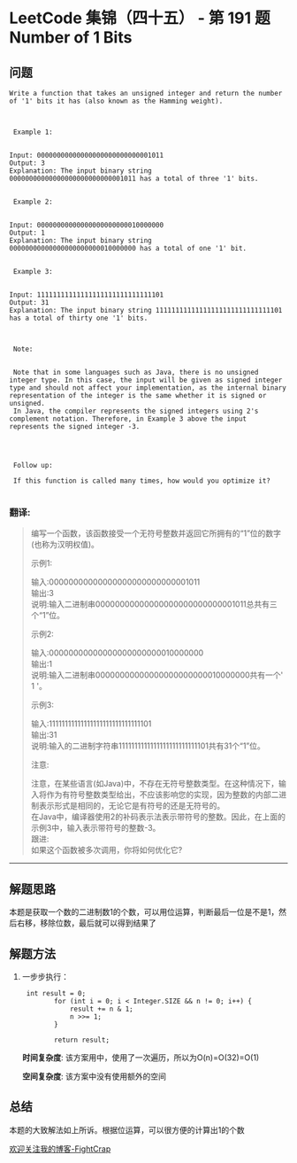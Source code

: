 # LeetCode 集锦（四十五） - 第 191 题 Number of 1 Bits

## 问题

```
Write a function that takes an unsigned integer and return the number of '1' bits it has (also known as the Hamming weight). 



 Example 1: 


Input: 00000000000000000000000000001011
Output: 3
Explanation: The input binary string 00000000000000000000000000001011 has a total of three '1' bits.


 Example 2: 


Input: 00000000000000000000000010000000
Output: 1
Explanation: The input binary string 00000000000000000000000010000000 has a total of one '1' bit.


 Example 3: 


Input: 11111111111111111111111111111101
Output: 31
Explanation: The input binary string 11111111111111111111111111111101 has a total of thirty one '1' bits. 



 Note: 


 Note that in some languages such as Java, there is no unsigned integer type. In this case, the input will be given as signed integer type and should not affect your implementation, as the internal binary representation of the integer is the same whether it is signed or unsigned. 
 In Java, the compiler represents the signed integers using 2's complement notation. Therefore, in Example 3 above the input represents the signed integer -3. 




 Follow up: 

 If this function is called many times, how would you optimize it? 


```

### 翻译:
>编写一个函数，该函数接受一个无符号整数并返回它所拥有的“1”位的数字(也称为汉明权值)。  
>
>示例1:  
>
>输入:00000000000000000000000000001011   
>输出:3  
>说明:输入二进制串00000000000000000000000000001011总共有三个“1”位。  
>
>示例2:  
>
>输入:00000000000000000000000010000000  
>输出:1  
>说明:输入二进制串00000000000000000000000010000000共有一个' 1 '。  
>
>示例3:  
>
>输入:11111111111111111111111111111101  
>输出:31  
>说明:输入的二进制字符串1111111111111111111111111101共有31个“1”位。  
>
>注意:  
>
>注意，在某些语言(如Java)中，不存在无符号整数类型。在这种情况下，输入将作为有符号整数类型给出，不应该影响您的实现，因为整数的内部二进制表示形式是相同的，无论它是有符号的还是无符号的。  
>在Java中，编译器使用2的补码表示法表示带符号的整数。因此，在上面的示例3中，输入表示带符号的整数-3。  
>跟进:  
>如果这个函数被多次调用，你将如何优化它?  

---

## 解题思路

本题是获取一个数的二进制数1的个数，可以用位运算，判断最后一位是不是1，然后右移，移除位数，最后就可以得到结果了

## 解题方法

1. 一步步执行：

   ```
    int result = 0;
           for (int i = 0; i < Integer.SIZE && n != 0; i++) {
               result += n & 1;
               n >>= 1;
           }
   
           return result;
   ```

   **时间复杂度**:
   该方案用中，使用了一次遍历，所以为O(n)=O(32)=O(1)

   **空间复杂度**:
   该方案中没有使用额外的空间

## 总结

本题的大致解法如上所诉。根据位运算，可以很方便的计算出1的个数

[欢迎关注我的博客-FightCrap](https://fightcrap.github.io/)
